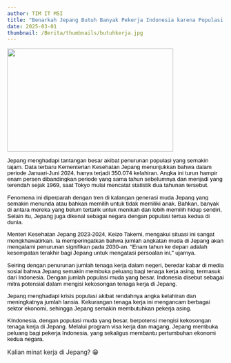 ```yaml
---
author: TIM IT MSI
title: "Benarkah Jepang Butuh Banyak Pekerja Indonesia karena Populasi Turun?"
date: 2025-03-01
thumbnail: /Berita/thumbnails/butuhkerja.jpg
---
```

<p style="line-height: 1.1;"><span style="font-size: 10pt; font-family: arial, helvetica, sans-serif;"><img src="/images/eradigital.jpg" width="385" height="239" alt="" /></span></p>
<p class="MsoNormal"><span style="font-size: 10pt; font-family: arial, helvetica, sans-serif;"><span style="line-height: 107%; color: black; background: white;">Jepang menghadapi tantangan besar akibat penurunan populasi yang semakin tajam. Data terbaru Kementerian Kesehatan Jepang menunjukkan bahwa dalam periode Januari-Juni 2024, hanya terjadi 350.074 kelahiran. Angka ini turun hampir enam persen dibandingkan periode yang sama tahun sebelumnya dan menjadi yang terendah sejak 1969, saat Tokyo mulai mencatat statistik dua tahunan tersebut.</span><span style="line-height: 107%; color: black;"><br style="animation-name: none !important; transition-property: none !important; font-variant-ligatures: normal; font-variant-caps: normal; orphans: 2; widows: 2; -webkit-text-stroke-width: 0px; text-decoration-thickness: initial; text-decoration-style: initial; text-decoration-color: initial; word-spacing: 0px;" /><br style="animation-name: none !important; transition-property: none !important; font-variant-ligatures: normal; font-variant-caps: normal; orphans: 2; widows: 2; -webkit-text-stroke-width: 0px; text-decoration-thickness: initial; text-decoration-style: initial; text-decoration-color: initial; word-spacing: 0px;" /><span style="background: white;">Fenomena ini diperparah dengan tren di kalangan generasi muda Jepang yang semakin menunda atau bahkan memilih untuk tidak memiliki anak. Bahkan, banyak di antara mereka yang belum tertarik untuk menikah dan lebih memilih hidup sendiri, Selain itu, Jepang juga dikenal sebagai negara dengan populasi tertua kedua di dunia.</span><br style="animation-name: none !important; transition-property: none !important; font-variant-ligatures: normal; font-variant-caps: normal; orphans: 2; widows: 2; -webkit-text-stroke-width: 0px; text-decoration-thickness: initial; text-decoration-style: initial; text-decoration-color: initial; word-spacing: 0px;" /><br style="animation-name: none !important; transition-property: none !important; font-variant-ligatures: normal; font-variant-caps: normal; orphans: 2; widows: 2; -webkit-text-stroke-width: 0px; text-decoration-thickness: initial; text-decoration-style: initial; text-decoration-color: initial; word-spacing: 0px;" /><span style="background: white;">Menteri Kesehatan Jepang 2023-2024, Keizo Takemi, mengakui situasi ini sangat mengkhawatirkan. Ia memperingatkan bahwa jumlah angkatan muda di Jepang akan mengalami penurunan signifikan pada 2030-an. "Enam tahun ke depan adalah kesempatan terakhir bagi Jepang untuk mengatasi persoalan ini," ujarnya.</span><span style="line-height: 107%; color: black;"><br style="animation-name: none !important; transition-property: none !important; font-variant-ligatures: normal; font-variant-caps: normal; orphans: 2; widows: 2; -webkit-text-stroke-width: 0px; text-decoration-thickness: initial; text-decoration-style: initial; text-decoration-color: initial; word-spacing: 0px;" /><br style="animation-name: none !important; transition-property: none !important; font-variant-ligatures: normal; font-variant-caps: normal; orphans: 2; widows: 2; -webkit-text-stroke-width: 0px; text-decoration-thickness: initial; text-decoration-style: initial; text-decoration-color: initial; word-spacing: 0px;" /><span style="background: white;">Seiring dengan penurunan jumlah tenaga kerja dalam negeri, beredar kabar di media sosial bahwa Jepang semakin membuka peluang bagi tenaga kerja asing, termasuk dari Indonesia. Dengan jumlah populasi muda yang besar, Indonesia disebut sebagai mitra potensial dalam mengisi kekosongan tenaga kerja di Jepang.</span><span style="line-height: 107%; color: black;"><br style="animation-name: none !important; transition-property: none !important; font-variant-ligatures: normal; font-variant-caps: normal; orphans: 2; widows: 2; -webkit-text-stroke-width: 0px; text-decoration-thickness: initial; text-decoration-style: initial; text-decoration-color: initial; word-spacing: 0px;" /><br style="animation-name: none !important; transition-property: none !important; font-variant-ligatures: normal; font-variant-caps: normal; orphans: 2; widows: 2; -webkit-text-stroke-width: 0px; text-decoration-thickness: initial; text-decoration-style: initial; text-decoration-color: initial; word-spacing: 0px;" /><span style="background: white;">Jepang menghadapi krisis populasi akibat rendahnya angka kelahiran dan meningkatnya jumlah lansia. Kekurangan tenaga kerja ini mengancam berbagai sektor ekonomi, sehingga Jepang semakin membutuhkan pekerja asing.</span><span style="line-height: 107%; color: black;"><br style="animation-name: none !important; transition-property: none !important; font-variant-ligatures: normal; font-variant-caps: normal; orphans: 2; widows: 2; -webkit-text-stroke-width: 0px; text-decoration-thickness: initial; text-decoration-style: initial; text-decoration-color: initial; word-spacing: 0px;" /><br style="animation-name: none !important; transition-property: none !important; font-variant-ligatures: normal; font-variant-caps: normal; orphans: 2; widows: 2; -webkit-text-stroke-width: 0px; text-decoration-thickness: initial; text-decoration-style: initial; text-decoration-color: initial; word-spacing: 0px;" /><span style="background: white;">KIndonesia, dengan populasi muda yang besar, berpotensi mengisi kekosongan tenaga kerja di Jepang. Melalui program visa kerja dan magang, Jepang membuka peluang bagi pekerja Indonesia, yang sekaligus membantu pertumbuhan ekonomi kedua negara.

Kalian minat kerja di Jepang? 😁</span><br ></span></span></span>